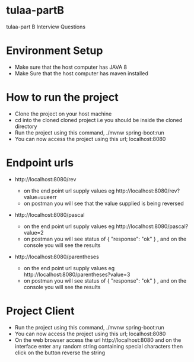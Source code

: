 # tulaa-partB
tulaa-part B Interview Questions

# Environment Setup
* Make sure that the host computer has JAVA 8 
* Make Sure that the host computer has maven installed 

# How to run the project
* Clone the project on your host machine
* cd into the cloned cloned project i.e you should be inside the cloned directory
* Run the project using this command, ./mvnw spring-boot:run
* You can now access the project using this url; localhost:8080

# Endpoint urls
* http://localhost:8080/rev
  * on the end point url supply values eg http://localhost:8080/rev?value=uueerr
  * on postman you will see that the value supplied is being reversed
  
* http://localhost:8080/pascal
  * on the end point url supply values eg http://localhost:8080/pascal?value=2
  * on postman you will see status of {
                                        	"response": "ok"
                                        } , and on the console you will see the results

  
* http://localhost:8080/parentheses
  * on the end point url supply values eg http://localhost:8080/parentheses?value=3
  * on postman you will see status of {
                                      	"response": "ok"
                                      } , and on the console you will see the results
                                      
                                      
# Project Client
* Run the project using this command, ./mvnw spring-boot:run
* You can now access the project using this url; localhost:8080
* On the web browser access the url http://localhost:8080 and on the interface enter any random string containing special characters then click on the button reverse the string
